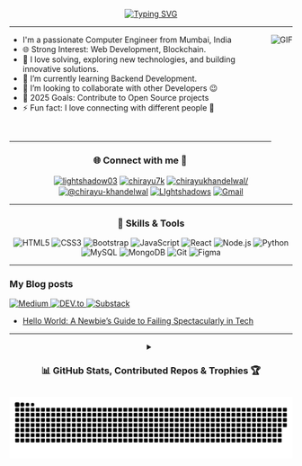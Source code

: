 <!-- ====================================== -->
<!--        Typing Animation Header         -->
<!-- ====================================== -->
<p align="center">
  <!-- Animated Typing SVG (Heroku Service) -->
  <a href="https://git.io/typing-svg">  
    <img src="https://readme-typing-svg.herokuapp.com?font=Fira+Code&weight=600&size=30&duration=2100&pause=900&color=38C2FF&center=true&vCenter=true&width=500&lines=Hello%2C+There!++%F0%9F%99%8B%E2%80%8D%E2%99%82%EF%B8%8F;This+is+Chirayu+Khandelwal;Nice+to+meet!+%3A)" 
      alt="Typing SVG" />
  </a>
</p>

---

<!-- ====================================== -->
<!--         Personal Intro Section         -->
<!-- ====================================== -->
<!-- Right-aligned Animated GIF with Bullet Points -->
<p align="center">
  <img align="right" margin-top="20px" height="240px" alt="GIF" src="https://cdn.dribbble.com/users/1059583/screenshots/4171367/coding-freak.gif" />

- I'm a passionate Computer Engineer from Mumbai, India
- 🌐 Strong Interest: Web Development, Blockchain.
- 🚀 I love solving, exploring new technologies, and building innovative solutions. 
- 🌱 I’m currently learning Backend Development.
- 👯 I’m looking to collaborate with other Developers :wink:
- 🥅 2025 Goals: Contribute to Open Source projects
- ⚡ Fun fact: I love connecting with different people :raised_hands:

<br>
</p>

---

<!-- ====================================== -->
<!--         Social Media Section           -->
<!-- ====================================== -->
<h3 align="center">🌐 Connect with me 🌟</h3>
<p align="center">
    <!-- Dev.to Profile -->
    <a href="https://dev.to/lightshadow03" target="blank">
      <img align="center" src="https://raw.githubusercontent.com/rahuldkjain/github-profile-readme-generator/master/src/images/icons/Social/devto.svg"             alt="lightshadow03" height="30" width="40" /></a>
    <!-- Twitter Profile -->
    <a href="https://twitter.com/chirayu7k" target="blank">
      <img align="center" src="https://raw.githubusercontent.com/rahuldkjain/github-profile-readme-generator/master/src/images/icons/Social/twitter.svg"           alt="chirayu7k" height="30" width="40" /></a>
    <!-- LinkedIn Profile -->
    <a href="https://linkedin.com/in/chirayukhandelwal/" target="blank">
      <img align="center" src="https://raw.githubusercontent.com/rahuldkjain/github-profile-readme-generator/master/src/images/icons/Social/linked-in-alt.svg"     alt="chirayukhandelwal/" height="30" width="40" /></a>
    <!-- Medium Profile -->
    <a href="https://medium.com/@chirayu-khandelwal" target="blank">
      <img align="center" src="https://raw.githubusercontent.com/rahuldkjain/github-profile-readme-generator/master/src/images/icons/Social/medium.svg"            alt="@chirayu-khandelwal" height="30" width="40" /></a>
    <!-- Discord Server -->
    <a href="https://discord.gg/bEa8gp3Ez9" target="blank">
      <img align="center" src="https://raw.githubusercontent.com/rahuldkjain/github-profile-readme-generator/master/src/images/icons/Social/discord.svg"           alt="LIghtshadows" height="30" width="40" /></a>
    <!-- Gmail Contact -->
    <a href="mailto:chirayu07khandelwal@gmail.com" target="blank">
      <img align="center" src="https://img.icons8.com/?size=100&id=P7UIlhbpWzZm&format=png&color=000000"                                                           alt="Gmail" height="30" width="30" /></a>
</p>

---

<!-- ====================================== -->
<!--         Technical Skills Section       -->
<!-- ====================================== -->
<h3 align="center">🌟 Skills & Tools</h3>
<p align="center">
  <!-- Devicon Skill Icons -->
  <img src="https://cdn.jsdelivr.net/gh/devicons/devicon/icons/html5/html5-original.svg"             alt="HTML5" title="HTML5" height="30" />
  <img src="https://cdn.jsdelivr.net/gh/devicons/devicon/icons/css3/css3-original.svg"               alt="CSS3" title="CSS3" height="30" />
  <img src="https://cdn.jsdelivr.net/gh/devicons/devicon/icons/bootstrap/bootstrap-original.svg"     alt="Bootstrap" title="Bootstrap" height="30" />
  <img src="https://cdn.jsdelivr.net/gh/devicons/devicon/icons/javascript/javascript-original.svg"   alt="JavaScript" title="JavaScript" height="30" />
  <img src="https://cdn.jsdelivr.net/gh/devicons/devicon/icons/react/react-original.svg"             alt="React" title="React" height="30" />
  <img src="https://cdn.jsdelivr.net/gh/devicons/devicon/icons/nodejs/nodejs-original.svg"           alt="Node.js" title="Node.js" height="30" />
  <img src="https://cdn.jsdelivr.net/gh/devicons/devicon/icons/python/python-original.svg"           alt="Python" title="Python" height="30" />
  <img src="https://cdn.jsdelivr.net/gh/devicons/devicon/icons/mysql/mysql-original.svg"             alt="MySQL" title="MySQL" height="30" />
  <img src="https://cdn.jsdelivr.net/gh/devicons/devicon/icons/mongodb/mongodb-original.svg"         alt="MongoDB" title="MongoDB" height="30" />
  <img src="https://cdn.jsdelivr.net/gh/devicons/devicon/icons/git/git-original.svg"                 alt="Git" title="Git" height="30" />
  <img src="https://cdn.jsdelivr.net/gh/devicons/devicon/icons/figma/figma-original.svg"             alt="Figma" title="Figma" height="30" />
</p>

---

<!-- ====================================== -->
<!--         Dynamic Blog Section           -->
<!-- ====================================== -->
<!-- 
### ✍️ Random Dev Quote

<p align="center">
  <img src="https://quotes-github-readme.vercel.app/api?type=horizontal&theme=radical"               alt="Random Dev Quote" />
</p>
-->

### My Blog posts

<a href="https://chirayu-khandelwal.medium.com/"> 
  <img alt="Medium" src="https://img.shields.io/badge/Medium-black?logo=medium"> 
</a>
<a href="https://dev.to/lightshadow03"> 
  <img alt="DEV.to" src="https://img.shields.io/badge/dev.to-black?logo=dev.to">
</a>
<a href="https://lightshadow.substack.com/"> 
  <img alt="Substack" src="https://img.shields.io/badge/substack-black?logo=substack">
</a>

<!-- BLOG-POST-LIST:START -->
- [Hello World: A Newbie’s Guide to Failing Spectacularly in Tech](https://dev.to/lightshadow03/hello-world-a-newbies-guide-to-failing-spectacularly-in-tech-4e9o)
<!-- BLOG-POST-LIST:END -->

---

<details align="center">
  <summary font-weight="bold" ><h3>📊 GitHub Stats, Contributed Repos & Trophies 🏆</h3></summary>
  <br/>
  <p align="center">
    <img src="https://github-readme-streak-stats.herokuapp.com/?user=chirayu-khandelwal&theme=radical"                                                     alt="GitHub Streak" height="150" />
    <img src="https://github-readme-stats.vercel.app/api/top-langs?username=chirayu-khandelwal&layout=compact&theme=radical"                               alt="Top Languages" height="150" />
    <!--
      <img src="https://github-readme-stats.vercel.app/api?username=chirayu-khandelwal&show=reviews,discussions_started,discussions_answered,prs_merged,prs_merged_percentage&show_icons=true&theme=radical" alt="GitHub Stats" height="180" /> 
    -->
    <img src="https://github-contributor-stats.vercel.app/api?username=chirayu-khandelwal&limit=5&theme=dark&combine_all_yearly_contributions=true"        alt="Top Contributed Repo" height="180" />
    <img src="https://github-readme-stats.vercel.app/api?username=chirayu-khandelwal&show_icons=true&theme=radical"                                        alt="GitHub Stats" height="180" /> 
    <img src="https://github-profile-trophy.vercel.app/?username=chirayu-khandelwal&theme=radical&no-frame=false&no-bg=true&margin-w=4"                    alt="GitHub Trophies"  height="180" />
    <img src="https://github-readme-activity-graph.vercel.app/graph?username=chirayu-khandelwal&theme=dracula&area=true"                                   alt="Contribution Graph"  height="300" />
  </p>
<br>
</details>

<p align="center">
<picture>
  <source media="(prefers-color-scheme: dark)" srcset="https://raw.githubusercontent.com/chirayu-khandelwal/chirayu-khandelwal/output/github-snake-dark.svg" />
  <source media="(prefers-color-scheme: light)" srcset="https://raw.githubusercontent.com/chirayu-khandelwal/chirayu-khandelwal/output/github-snake.svg" />
  <img alt="github-snake" src="https://raw.githubusercontent.com/chirayu-khandelwal/chirayu-khandelwal/output/github-snake.svg" />
</picture>
</p>
